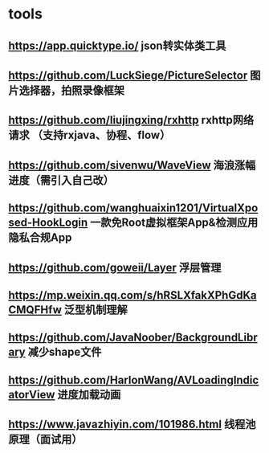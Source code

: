 # tools


## https://app.quicktype.io/   json转实体类工具
## https://github.com/LuckSiege/PictureSelector   图片选择器，拍照录像框架
## https://github.com/liujingxing/rxhttp rxhttp网络请求 （支持rxjava、协程、flow）
## https://github.com/sivenwu/WaveView 海浪涨幅进度（需引入自己改）
## https://github.com/wanghuaixin1201/VirtualXposed-HookLogin 一款免Root虚拟框架App&检测应用隐私合规App
## https://github.com/goweii/Layer  浮层管理
## https://mp.weixin.qq.com/s/hRSLXfakXPhGdKaCMQFHfw  泛型机制理解
## https://github.com/JavaNoober/BackgroundLibrary  减少shape文件
## https://github.com/HarlonWang/AVLoadingIndicatorView  进度加载动画
## https://www.javazhiyin.com/101986.html   线程池原理（面试用）
